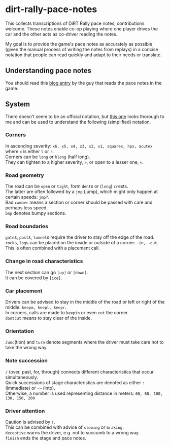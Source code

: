 # dirt-rally-pace-notes

This collects transcriptions of DiRT Rally pace notes, contributions welcome. These notes enable co-op playing where one player drives the car and the other acts as co-driver reading the notes.

My goal is to provide the game's pace notes as accurately as possible (given the manual process of writing the notes from replays) in a concise notation that people can read quickly and adapt to their needs or translate. 

## Understanding pace notes
You should read this [blog entry](http://blog.codemasters.com/dirt/04/co-driver-calls-explained/) by the guy that reads the pace notes in the game.

## System

There doesn't seem to be an official notation, but [this one](http://www.automobilemag.com/news/a-beginners-guide-to-rally-pace-notes/) looks thorough to me and can be used to understand the following (simplified) notation.

### Corners
In ascending severity: ``x6, x5, x4, x3, x2, x1, squarex, hpx, acutex`` where ``x`` is either ``l`` or ``r``.  
Corners can be ``long`` or ``hlong`` (half long).  
They can tighten to a higher severity, ``>``, or open to a lesser one, ``<``.

### Road geometry
The road can be ``open`` or ``tight``, form ``dent``s or (``long``) ``cr``ests.  
The latter are often followed by a ``jmp`` (jump), which might only happen at certain speeds: ``jmp?``.  
Bad ``camber`` means a section or corner should be passed with care and perhaps less speed.  
``bmp`` denotes bumpy sections.  

### Road boundaries
``gate``s, ``post``s, ``tunnel``s require the driver to stay off the edge of the road.   
``rock``s, ``log``s can be placed on the inside or outside of a corner: ``-in, -out``. This is often combined with a placement call.

### Change in road characteristics
The next section can go ``[up]`` or ``[down]``.  
It can be covered by ``[ice]``.

### Car placement
Drivers can be advised to stay in the middle of the road or left or right of the middle: ``keepm, keepl, keepr``.  
In corners, calls are made to ``keepin`` or even ``cut`` the corner.  
``dontcut`` means to stay clear of the inside.  

### Orientation
``Junc``(tion) and ``turn`` denote segments where the driver must take care not to take the wrong way.  

### Note succession
``/`` (over, past, for, through) connects different characteristics that occur simultaneously.  
Quick successions of stage characteristics are denoted as either ``:`` (immediate) or ``->`` (into).  
Otherwise, a number is used representing distance in meters: ``60, 80, 100, 130, 150, 200``

### Driver attention
Caution is advised by ``!``.  
This can be combined with advice of ``slowing`` or ``braking``.  
``deceptive`` warns the driver, e.g. not to succumb to a wrong way.  
``finish`` ends the stage and pace notes.  



